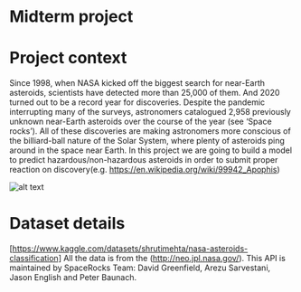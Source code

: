 # Midterm project

# Project context

Since 1998, when NASA kicked off the biggest search for near-Earth asteroids, scientists have detected more than 25,000 of them. And 2020 turned out to be a record year for discoveries. Despite the pandemic interrupting many of the surveys, astronomers catalogued 2,958 previously unknown near-Earth asteroids over the course of the year (see ‘Space rocks’). All of these discoveries are making astronomers more conscious of the billiard-ball nature of the Solar System, where plenty of asteroids ping around in the space near Earth. 
In this project we are going to build a model to predict hazardous/non-hazardous asteroids in order to submit proper reaction on discovery(e.g. https://en.wikipedia.org/wiki/99942_Apophis)

![alt text](https://media.nature.com/lw767/magazine-assets/d41586-021-00641-8/d41586-021-00641-8_18954052.png?as=webp)

# Dataset details

[https://www.kaggle.com/datasets/shrutimehta/nasa-asteroids-classification]
All the data is from the (http://neo.jpl.nasa.gov/). This API is maintained by SpaceRocks Team: David Greenfield, Arezu Sarvestani, Jason English and Peter Baunach.